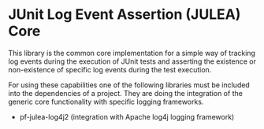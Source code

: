 # JUnit Log Event Assertion (JULEA) Core

This library is the common core implementation for a simple way of tracking log events during the execution of JUnit tests
and asserting the existence or non-existence of specific log events during the test execution.

For using these capabilities one of the following libraries must be included into the dependencies of a project.
They are doing the integration of the generic core functionality with specific logging frameworks.

- pf-julea-log4j2 (integration with Apache log4j logging framework)
